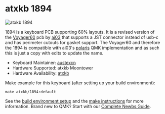 # atxkb 1894

![atxkb 1894](https://i.imgur.com/epXYdPA.jpg)

1894 is a keyboard PCB supporting 60% layouts. It is a revised version of the [Voyager60](https://github.com/ai03-2725/Voyager60) pcb by [ai03](https://github.com/ai03-2725) that supports a JST connector instead of usb-c and has perimeter cutouts for gasket support. The Voyager60 and therefore the 1894 is compatible with ai03's [polaris](https://github.com/austexcn/qmk_firmware/tree/master/keyboards/ai03/polaris) QMK implementation and as such this is just a copy with edits to update the name.

* Keyboard Maintainer: [austexcn](https://github.com/austexcn)
* Hardware Supported: atxkb Moontower
* Hardware Availability: [atxkb](https://atxkb.com)

Make example for this keyboard (after setting up your build environment):

    make atxkb/1894:default

See the [build environment setup](https://docs.qmk.fm/#/getting_started_build_tools) and the [make instructions](https://docs.qmk.fm/#/getting_started_make_guide) for more information. Brand new to QMK? Start with our [Complete Newbs Guide](https://docs.qmk.fm/#/newbs).
